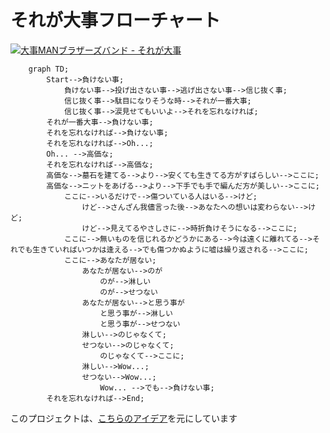 # それが大事フローチャート

[![大事MANブラザーズバンド - それが大事
](http://img.youtube.com/vi/i-4in14x5y0/0.jpg)](https://www.youtube.com/watch?v=i-4in14x5y0)

```mermaid
    graph TD;
        Start-->負けない事;
            負けない事-->投げ出さない事-->逃げ出さない事-->信じ抜く事;
            信じ抜く事-->駄目になりそうな時-->それが一番大事;
            信じ抜く事-->涙見せてもいいよ-->それを忘れなければ;
        それが一番大事-->負けない事;
        それを忘れなければ-->負けない事;
        それを忘れなければ-->Oh...;
        Oh... -->高価な;
        それを忘れなければ-->高価な;
        高価な-->墓石を建てる-->より-->安くても生きてる方がすばらしい-->ここに;
        高価な-->ニットをあげる-->より-->下手でも手で編んだ方が美しい-->ここに;
            ここに-->いるだけで-->傷ついている人はいる-->けど;
                けど-->さんざん我儘言った後-->あなたへの想いは変わらない-->けど;
                けど-->見えてるやさしさに-->時折負けそうになる-->ここに;
            ここに-->無いものを信じれるかどうかにある-->今は遠くに離れてる-->それでも生きていればいつかは逢える-->でも傷つかぬように嘘は繰り返される-->ここに;
            ここに-->あなたが居ない;
                あなたが居ない-->のが
                    のが-->淋しい
                    のが-->せつない
                あなたが居ない-->と思う事が
                    と思う事が-->淋しい
                    と思う事が-->せつない
                淋しい-->のじゃなくて;
                せつない-->のじゃなくて;
                    のじゃなくて-->ここに;
                淋しい-->Wow...;
                せつない-->Wow...;
                    Wow... -->でも-->負けない事;
        それを忘れなければ-->End;
```

このプロジェクトは、[こちらのアイデア](https://youkoseki.com/soregadaiji/)を元にしています
